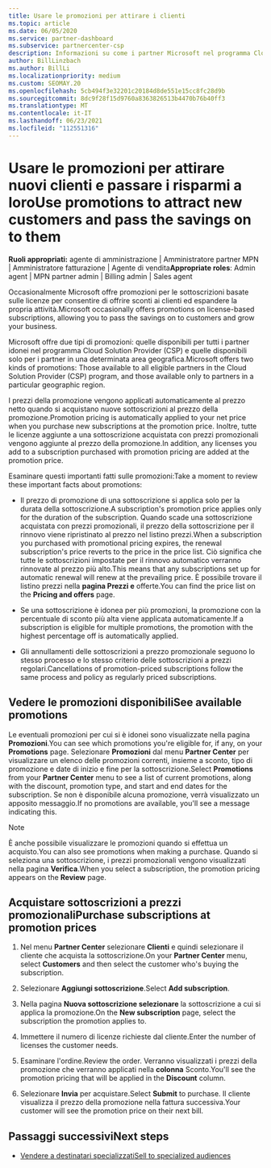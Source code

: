 ```yaml
---
title: Usare le promozioni per attirare i clienti
ms.topic: article
ms.date: 06/05/2020
ms.service: partner-dashboard
ms.subservice: partnercenter-csp
description: Informazioni su come i partner Microsoft nel programma Cloud Solution Provider possono acquistare sottoscrizioni a prezzi promozionali e trasmettere risparmi ai clienti.
author: BillLinzbach
ms.author: BillLi
ms.localizationpriority: medium
ms.custom: SEOMAY.20
ms.openlocfilehash: 5cb494f3e32201c20184d8de551e15cc8fc28d9b
ms.sourcegitcommit: 8dc9f28f15d9760a8363826513b4470b76b40ff3
ms.translationtype: MT
ms.contentlocale: it-IT
ms.lasthandoff: 06/23/2021
ms.locfileid: "112551316"
---
```

# <a name="use-promotions-to-attract-new-customers-and-pass-the-savings-on-to-them"></a><span data-ttu-id="2e354-103">Usare le promozioni per attirare nuovi clienti e passare i risparmi a loro</span><span class="sxs-lookup"><span data-stu-id="2e354-103">Use promotions to attract new customers and pass the savings on to them</span></span>



<span data-ttu-id="2e354-104">**Ruoli appropriati:** agente di amministrazione | Amministratore partner MPN | Amministratore fatturazione | Agente di vendita</span><span class="sxs-lookup"><span data-stu-id="2e354-104">**Appropriate roles**: Admin agent | MPN partner admin | Billing admin | Sales agent</span></span>


<span data-ttu-id="2e354-105">Occasionalmente Microsoft offre promozioni per le sottoscrizioni basate sulle licenze per consentire di offrire sconti ai clienti ed espandere la propria attività.</span><span class="sxs-lookup"><span data-stu-id="2e354-105">Microsoft occasionally offers promotions on license-based subscriptions, allowing you to pass the savings on to customers and grow your business.</span></span> 

<span data-ttu-id="2e354-106">Microsoft offre due tipi di promozioni: quelle disponibili per tutti i partner idonei nel programma Cloud Solution Provider (CSP) e quelle disponibili solo per i partner in una determinata area geografica.</span><span class="sxs-lookup"><span data-stu-id="2e354-106">Microsoft offers two kinds of promotions: Those available to all eligible partners in the Cloud Solution Provider (CSP) program, and those available only to partners in a particular geographic region.</span></span>

<span data-ttu-id="2e354-107">I prezzi della promozione vengono applicati automaticamente al prezzo netto quando si acquistano nuove sottoscrizioni al prezzo della promozione.</span><span class="sxs-lookup"><span data-stu-id="2e354-107">Promotion pricing is automatically applied to your net price when you purchase new subscriptions at the promotion price.</span></span> <span data-ttu-id="2e354-108">Inoltre, tutte le licenze aggiunte a una sottoscrizione acquistata con prezzi promozionali vengono aggiunte al prezzo della promozione.</span><span class="sxs-lookup"><span data-stu-id="2e354-108">In addition, any licenses you add to a subscription purchased with promotion pricing are added at the promotion price.</span></span> 

<span data-ttu-id="2e354-109">Esaminare questi importanti fatti sulle promozioni:</span><span class="sxs-lookup"><span data-stu-id="2e354-109">Take a moment to review these important facts about promotions:</span></span>

- <span data-ttu-id="2e354-110">Il prezzo di promozione di una sottoscrizione si applica solo per la durata della sottoscrizione.</span><span class="sxs-lookup"><span data-stu-id="2e354-110">A subscription's promotion price applies only for the duration of the subscription.</span></span> <span data-ttu-id="2e354-111">Quando scade una sottoscrizione acquistata con prezzi promozionali, il prezzo della sottoscrizione per il rinnovo viene ripristinato al prezzo nel listino prezzi.</span><span class="sxs-lookup"><span data-stu-id="2e354-111">When a subscription you purchased with promotional pricing expires, the renewal subscription's price reverts to the price in the price list.</span></span> <span data-ttu-id="2e354-112">Ciò significa che tutte le sottoscrizioni impostate per il rinnovo automatico verranno rinnovate al prezzo più alto.</span><span class="sxs-lookup"><span data-stu-id="2e354-112">This means that any subscriptions set up for automatic renewal will renew at the prevailing price.</span></span> <span data-ttu-id="2e354-113">È possibile trovare il listino prezzi nella **pagina Prezzi e** offerte.</span><span class="sxs-lookup"><span data-stu-id="2e354-113">You can find the price list on the **Pricing and offers** page.</span></span>

- <span data-ttu-id="2e354-114">Se una sottoscrizione è idonea per più promozioni, la promozione con la percentuale di sconto più alta viene applicata automaticamente.</span><span class="sxs-lookup"><span data-stu-id="2e354-114">If a subscription is eligible for multiple promotions, the promotion with the highest percentage off is automatically applied.</span></span>

- <span data-ttu-id="2e354-115">Gli annullamenti delle sottoscrizioni a prezzo promozionale seguono lo stesso processo e lo stesso criterio delle sottoscrizioni a prezzi regolari.</span><span class="sxs-lookup"><span data-stu-id="2e354-115">Cancellations of promotion-priced subscriptions follow the same process and policy as regularly priced subscriptions.</span></span>

## <a name="see-available-promotions"></a><span data-ttu-id="2e354-116">Vedere le promozioni disponibili</span><span class="sxs-lookup"><span data-stu-id="2e354-116">See available promotions</span></span>

<span data-ttu-id="2e354-117">Le eventuali promozioni per cui si è idonei sono visualizzate nella pagina **Promozioni**.</span><span class="sxs-lookup"><span data-stu-id="2e354-117">You can see which promotions you're eligible for, if any, on your **Promotions** page.</span></span> <span data-ttu-id="2e354-118">Selezionare **Promozioni** dal menu **Partner Center** per visualizzare un elenco delle promozioni correnti, insieme a sconto, tipo di promozione e date di inizio e fine per la sottoscrizione.</span><span class="sxs-lookup"><span data-stu-id="2e354-118">Select **Promotions** from your **Partner Center** menu to see a list of current promotions, along with the discount, promotion type, and start and end dates for the subscription.</span></span> <span data-ttu-id="2e354-119">Se non è disponibile alcuna promozione, verrà visualizzato un apposito messaggio.</span><span class="sxs-lookup"><span data-stu-id="2e354-119">If no promotions are available, you'll see a message indicating this.</span></span> 

> [!NOTE]  
> <span data-ttu-id="2e354-120">È anche possibile visualizzare le promozioni quando si effettua un acquisto.</span><span class="sxs-lookup"><span data-stu-id="2e354-120">You can also see promotions when making a purchase.</span></span> <span data-ttu-id="2e354-121">Quando si seleziona una sottoscrizione, i prezzi promozionali vengono visualizzati nella pagina **Verifica**.</span><span class="sxs-lookup"><span data-stu-id="2e354-121">When you select a subscription, the promotion pricing appears on the **Review** page.</span></span>

## <a name="purchase-subscriptions-at-promotion-prices"></a><span data-ttu-id="2e354-122">Acquistare sottoscrizioni a prezzi promozionali</span><span class="sxs-lookup"><span data-stu-id="2e354-122">Purchase subscriptions at promotion prices</span></span>

1. <span data-ttu-id="2e354-123">Nel menu **Partner Center** selezionare **Clienti** e quindi selezionare il cliente che acquista la sottoscrizione.</span><span class="sxs-lookup"><span data-stu-id="2e354-123">On your **Partner Center** menu, select **Customers** and then select the customer who's buying the subscription.</span></span> 

2. <span data-ttu-id="2e354-124">Selezionare **Aggiungi sottoscrizione**.</span><span class="sxs-lookup"><span data-stu-id="2e354-124">Select **Add subscription**.</span></span>

3. <span data-ttu-id="2e354-125">Nella pagina **Nuova sottoscrizione selezionare** la sottoscrizione a cui si applica la promozione.</span><span class="sxs-lookup"><span data-stu-id="2e354-125">On the **New subscription** page, select the subscription the promotion applies to.</span></span>

4. <span data-ttu-id="2e354-126">Immettere il numero di licenze richieste dal cliente.</span><span class="sxs-lookup"><span data-stu-id="2e354-126">Enter the number of licenses the customer needs.</span></span> 

5. <span data-ttu-id="2e354-127">Esaminare l'ordine.</span><span class="sxs-lookup"><span data-stu-id="2e354-127">Review the order.</span></span> <span data-ttu-id="2e354-128">Verranno visualizzati i prezzi della promozione che verranno applicati nella **colonna** Sconto.</span><span class="sxs-lookup"><span data-stu-id="2e354-128">You'll see the promotion pricing that will be applied in the **Discount** column.</span></span>  

6. <span data-ttu-id="2e354-129">Selezionare **Invia** per acquistare.</span><span class="sxs-lookup"><span data-stu-id="2e354-129">Select **Submit** to purchase.</span></span> <span data-ttu-id="2e354-130">Il cliente visualizza il prezzo della promozione nella fattura successiva.</span><span class="sxs-lookup"><span data-stu-id="2e354-130">Your customer will see the promotion price on their next bill.</span></span>  


## <a name="next-steps"></a><span data-ttu-id="2e354-131">Passaggi successivi</span><span class="sxs-lookup"><span data-stu-id="2e354-131">Next steps</span></span>

- [<span data-ttu-id="2e354-132">Vendere a destinatari specializzati</span><span class="sxs-lookup"><span data-stu-id="2e354-132">Sell to specialized audiences</span></span>](sell-to-education-customers.md)
